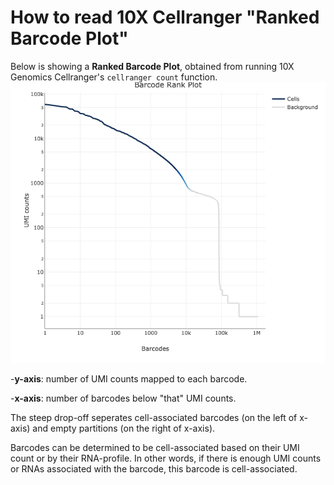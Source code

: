 # How to read 10X Cellranger "Ranked Barcode Plot"
Below is showing a **Ranked Barcode Plot**, obtained from running 10X Genomics Cellranger's `cellranger count` function. 
![example](RankedBarcodePlot.png)

-**y-axis**: number of UMI counts mapped to each barcode.

-**x-axis**: number of barcodes below "that" UMI counts. 

The steep drop-off seperates cell-associated barcodes (on the left of x-axis) and empty partitions (on the right of x-axis). 

Barcodes can be determined to be cell-associated based on their UMI count or by their RNA-profile. In other words, if there is enough UMI counts or RNAs associated with the barcode, this barcode is cell-associated. 
